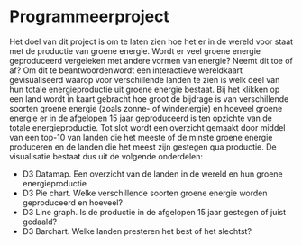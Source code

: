 # Programmeerproject

Het doel van dit project is om te laten zien hoe het er in de wereld voor staat met de productie van groene energie. Wordt er veel groene energie geproduceerd vergeleken met andere vormen van energie? Neemt dit toe of af? Om dit te beantwoordenwordt een interactieve wereldkaart gevisualiseerd waarop voor verschillende landen te zien is welk deel van hun totale energieproductie uit groene energie bestaat. Bij het klikken op een land wordt in kaart gebracht hoe groot de bijdrage is van verschillende soorten groene energie (zoals zonne- of windenergie) en hoeveel groene energie er in de afgelopen 15 jaar geproduceerd is ten opzichte van de totale energieproductie. Tot slot wordt een overzicht gemaakt door middel van een top-10 van landen die het meeste of de minste groene energie produceren en de landen die het meest zijn gestegen qua productie.
De visualisatie bestaat dus uit de volgende onderdelen:
* D3 Datamap. Een overzicht van de landen in de wereld en hun groene energieproductie
* D3 Pie chart. Welke verschillende soorten groene energie worden geproduceerd en hoeveel?
* D3 Line graph. Is de productie in de afgelopen 15 jaar gestegen of juist gedaald?
* D3 Barchart. Welke landen presteren het best of het slechtst?
